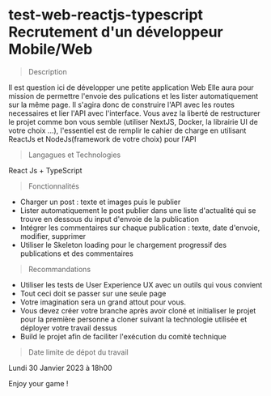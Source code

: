 # test-web-reactjs-typescript Recrutement d'un développeur Mobile/Web

> Description

Il est question ici de développer une petite application Web
Elle aura pour mission de permettre l'envoie des pulications et les lister automatiquement sur la même page.
Il s'agira donc de construire l'API avec les routes necessaires et lier l'API avec l'interface.
Vous avez la liberté de restructurer le projet comme bon vous semble (utiliser NextJS, Docker, la librairie UI de votre choix ...), l'essentiel est de remplir le cahier de charge en utilisant ReactJs et NodeJs(framework de votre choix) pour l'API

> Langagues et Technologies

React Js + TypeScript

> Fonctionnalités

- Charger un post : texte et images puis le publier
- Lister automatiquement le post publier dans une liste d'actualité qui se trouve en dessous du input d'envoie de la publication
- Intégrer les commentaires sur chaque publication : texte, date d'envoie, modifier, supprimer
- Utiliser le Skeleton loading pour le chargement progressif des publications et des commentaires

> Recommandations

- Utiliser les tests de User Experience UX avec un outils qui vous convient
- Tout ceci doit se passer sur une seule page
- Votre imagination sera un grand attout pour vous.
- Vous devez créer votre branche après avoir cloné et initialiser le projet pour la première personne a cloner suivant la technologie utilisée et déployer votre travail dessus
- Build le projet afin de faciliter l'exécution du comité technique

> Date limite de dépot du travail

Lundi 30 Janvier 2023 à 18h00

Enjoy your game !
